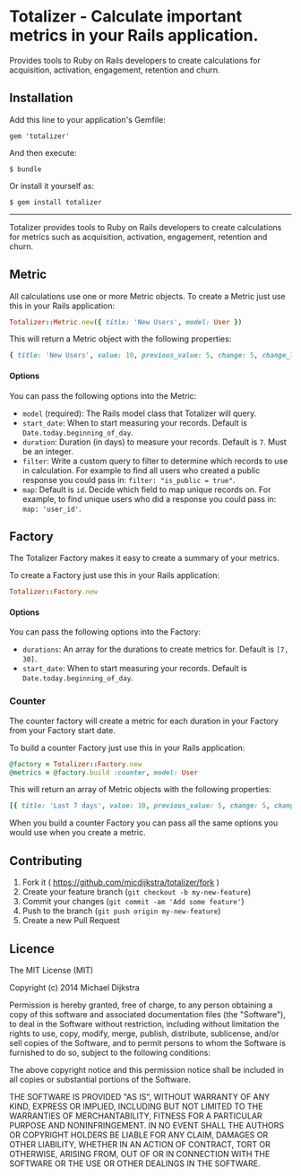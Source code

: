 # Totalizer - Calculate important metrics in your Rails application.

Provides tools to Ruby on Rails developers to create calculations for
acquisition, activation, engagement, retention and churn.

## Installation

Add this line to your application's Gemfile:

    gem 'totalizer'

And then execute:

    $ bundle

Or install it yourself as:

    $ gem install totalizer

*** 

Totalizer provides tools to Ruby on Rails developers to create calculations for metrics such as acquisition, activation, engagement, retention and churn.

## Metric

All calculations use one or more Metric objects. To create a Metric just use this in your Rails application:

```ruby
Totalizer::Metric.new({ title: 'New Users', model: User })
```

This will return a Metric object with the following properties:

```ruby
{ title: 'New Users', value: 10, previous_value: 5, change: 5, change_label: "+5" }
```

#### Options

You can pass the following options into the Metric:
+ `model` (required): The Rails model class that Totalizer will query.
+ `start_date`: When to start measuring your records. Default is `Date.today.beginning_of_day`.
+ `duration`: Duration (in days) to measure your records. Default is `7`. Must be an integer.
+ `filter`: Write a custom query to filter to determine which records to use in
  calculation. For example to find all users who created a public response you could
pass in: `filter: "is_public = true"`.
+ `map`: Default is `id`. Decide which field to map unique records on. For
  example, to find unique users who did a response you could pass in: `map:
'user_id'`.

## Factory

The Totalizer Factory makes it easy to create a summary of your metrics.

To create a Factory just use this in your Rails application:

```ruby
Totalizer::Factory.new
```

#### Options

You can pass the following options into the Factory:
+ `durations`: An array for the durations to create metrics for. Default is `[7, 30]`.
+ `start_date`: When to start measuring your records. Default is `Date.today.beginning_of_day`.

### Counter

The counter factory will create a metric for each duration in your Factory from your Factory start date.

To build a counter Factory just use this in your Rails application:

```ruby
@factory = Totalizer::Factory.new
@metrics = @factory.build :counter, model: User
```

This will return an array of Metric objects with the following properties:

```ruby
[{ title: 'Last 7 days', value: 10, previous_value: 5, change: 5, change_label: "+5" }, { title: 'Last 30 days', value: 100, previous_value: 110, change: -10, change_label: "-10" }]
```

When you build a counter Factory you can pass all the same options you would use when you create a metric.

## Contributing

1. Fork it ( https://github.com/micdijkstra/totalizer/fork )
2. Create your feature branch (`git checkout -b my-new-feature`)
3. Commit your changes (`git commit -am 'Add some feature'`)
4. Push to the branch (`git push origin my-new-feature`)
5. Create a new Pull Request

## Licence

The MIT License (MIT)

Copyright (c) 2014 Michael Dijkstra

Permission is hereby granted, free of charge, to any person obtaining a copy
of this software and associated documentation files (the "Software"), to deal
in the Software without restriction, including without limitation the rights
to use, copy, modify, merge, publish, distribute, sublicense, and/or sell
copies of the Software, and to permit persons to whom the Software is
furnished to do so, subject to the following conditions:

The above copyright notice and this permission notice shall be included in
all copies or substantial portions of the Software.

THE SOFTWARE IS PROVIDED "AS IS", WITHOUT WARRANTY OF ANY KIND, EXPRESS OR
IMPLIED, INCLUDING BUT NOT LIMITED TO THE WARRANTIES OF MERCHANTABILITY,
FITNESS FOR A PARTICULAR PURPOSE AND NONINFRINGEMENT. IN NO EVENT SHALL THE
AUTHORS OR COPYRIGHT HOLDERS BE LIABLE FOR ANY CLAIM, DAMAGES OR OTHER
LIABILITY, WHETHER IN AN ACTION OF CONTRACT, TORT OR OTHERWISE, ARISING FROM,
OUT OF OR IN CONNECTION WITH THE SOFTWARE OR THE USE OR OTHER DEALINGS IN
THE SOFTWARE.
